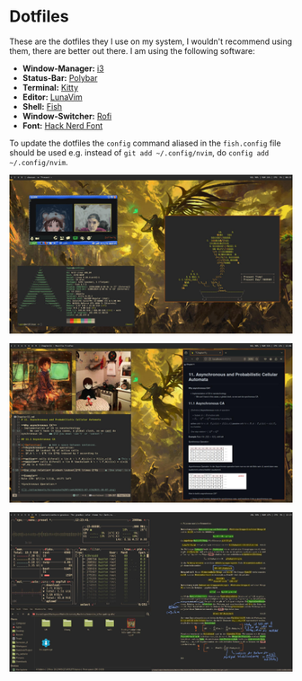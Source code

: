 # Dotfiles 

These are the dotfiles they I use on my system, I wouldn't recommend using them, there are better out there.
I am using the following software:
- **Window-Manager:** [i3](https://i3wm.org/)
- **Status-Bar:** [Polybar](https://github.com/polybar/polybar)
- **Terminal:** [Kitty](https://sw.kovidgoyal.net/kitty/)
- **Editor:** [LunaVim](https://www.lunarvim.org/)
- **Shell:** [Fish](https://fishshell.com/)
- **Window-Switcher:** [Rofi](https://github.com/davatorium/rofi)
- **Font:** [Hack Nerd Font](https://www.nerdfonts.com/)

To update the dotfiles the `config` command aliased in the `fish.config` file should be used e.g. instead of `git add ~/.config/nvim`, do `config add ~/.config/nvim`.

![](/Pictures/desktop/desktop.jpg)

![](/Pictures/desktop/desktop2.jpg)

![](/Pictures/desktop/desktop3.jpg)
